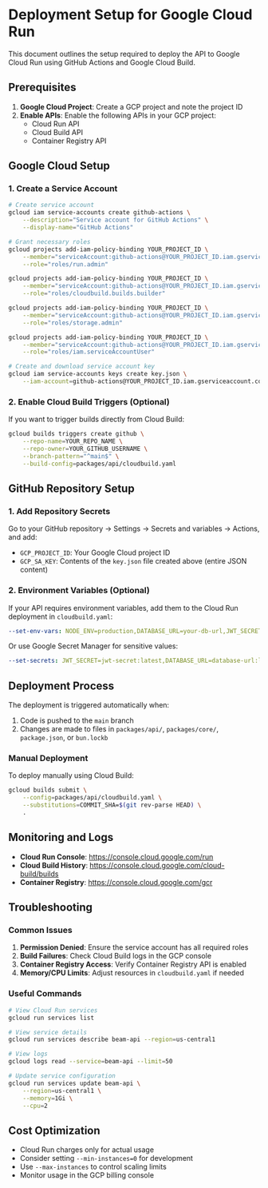 # Deployment Setup for Google Cloud Run

This document outlines the setup required to deploy the API to Google Cloud Run using GitHub Actions and Google Cloud Build.

## Prerequisites

1. **Google Cloud Project**: Create a GCP project and note the project ID
2. **Enable APIs**: Enable the following APIs in your GCP project:
   - Cloud Run API
   - Cloud Build API
   - Container Registry API

## Google Cloud Setup

### 1. Create a Service Account

```bash
# Create service account
gcloud iam service-accounts create github-actions \
    --description="Service account for GitHub Actions" \
    --display-name="GitHub Actions"

# Grant necessary roles
gcloud projects add-iam-policy-binding YOUR_PROJECT_ID \
    --member="serviceAccount:github-actions@YOUR_PROJECT_ID.iam.gserviceaccount.com" \
    --role="roles/run.admin"

gcloud projects add-iam-policy-binding YOUR_PROJECT_ID \
    --member="serviceAccount:github-actions@YOUR_PROJECT_ID.iam.gserviceaccount.com" \
    --role="roles/cloudbuild.builds.builder"

gcloud projects add-iam-policy-binding YOUR_PROJECT_ID \
    --member="serviceAccount:github-actions@YOUR_PROJECT_ID.iam.gserviceaccount.com" \
    --role="roles/storage.admin"

gcloud projects add-iam-policy-binding YOUR_PROJECT_ID \
    --member="serviceAccount:github-actions@YOUR_PROJECT_ID.iam.gserviceaccount.com" \
    --role="roles/iam.serviceAccountUser"

# Create and download service account key
gcloud iam service-accounts keys create key.json \
    --iam-account=github-actions@YOUR_PROJECT_ID.iam.gserviceaccount.com
```

### 2. Enable Cloud Build Triggers (Optional)

If you want to trigger builds directly from Cloud Build:

```bash
gcloud builds triggers create github \
    --repo-name=YOUR_REPO_NAME \
    --repo-owner=YOUR_GITHUB_USERNAME \
    --branch-pattern="^main$" \
    --build-config=packages/api/cloudbuild.yaml
```

## GitHub Repository Setup

### 1. Add Repository Secrets

Go to your GitHub repository → Settings → Secrets and variables → Actions, and add:

- `GCP_PROJECT_ID`: Your Google Cloud project ID
- `GCP_SA_KEY`: Contents of the `key.json` file created above (entire JSON content)

### 2. Environment Variables (Optional)

If your API requires environment variables, add them to the Cloud Run deployment in `cloudbuild.yaml`:

```yaml
--set-env-vars: NODE_ENV=production,DATABASE_URL=your-db-url,JWT_SECRET=your-secret
```

Or use Google Secret Manager for sensitive values:

```yaml
--set-secrets: JWT_SECRET=jwt-secret:latest,DATABASE_URL=database-url:latest
```

## Deployment Process

The deployment is triggered automatically when:

1. Code is pushed to the `main` branch
2. Changes are made to files in `packages/api/`, `packages/core/`, `package.json`, or `bun.lockb`

### Manual Deployment

To deploy manually using Cloud Build:

```bash
gcloud builds submit \
    --config=packages/api/cloudbuild.yaml \
    --substitutions=COMMIT_SHA=$(git rev-parse HEAD) \
    .
```

## Monitoring and Logs

- **Cloud Run Console**: https://console.cloud.google.com/run
- **Cloud Build History**: https://console.cloud.google.com/cloud-build/builds
- **Container Registry**: https://console.cloud.google.com/gcr

## Troubleshooting

### Common Issues

1. **Permission Denied**: Ensure the service account has all required roles
2. **Build Failures**: Check Cloud Build logs in the GCP console
3. **Container Registry Access**: Verify Container Registry API is enabled
4. **Memory/CPU Limits**: Adjust resources in `cloudbuild.yaml` if needed

### Useful Commands

```bash
# View Cloud Run services
gcloud run services list

# View service details
gcloud run services describe beam-api --region=us-central1

# View logs
gcloud logs read --service=beam-api --limit=50

# Update service configuration
gcloud run services update beam-api \
    --region=us-central1 \
    --memory=1Gi \
    --cpu=2
```

## Cost Optimization

- Cloud Run charges only for actual usage
- Consider setting `--min-instances=0` for development
- Use `--max-instances` to control scaling limits
- Monitor usage in the GCP billing console

